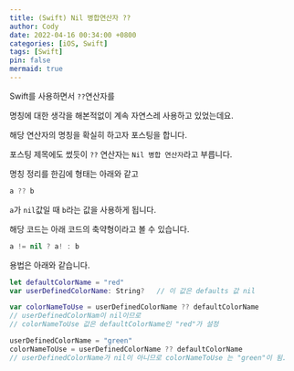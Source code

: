 ```yaml
---
title: (Swift) Nil 병합연산자 ??
author: Cody
date: 2022-04-16 00:34:00 +0800
categories: [iOS, Swift]
tags: [Swift]
pin: false
mermaid: true
---
```


Swift를 사용하면서 `??`연산자를

명칭에 대한 생각을 해본적없이 계속 자연스레 사용하고 있었는데요.

해당 연산자의 명칭을 확실히 하고자 포스팅을 합니다.

포스팅 제목에도 썼듯이 `??` 연산자는 `Nil 병합 연산자`라고 부릅니다.

명칭 정리를 한김에 형태는 아래와 같고

```swift
a ?? b
```

`a`가 `nil`값일 때 `b`라는 값을 사용하게 됩니다.

해당 코드는 아래 코드의 축약형이라고 볼 수 있습니다.

```swift
a != nil ? a! : b
```

용법은 아래와 같습니다.

```swift
let defaultColorName = "red"
var userDefinedColorName: String?   // 이 값은 defaults 값 nil

var colorNameToUse = userDefinedColorName ?? defaultColorName
// userDefinedColorNam이 nil이므로
// colorNameToUse 값은 defaultColorName인 "red"가 설정

userDefinedColorName = "green"
colorNameToUse = userDefinedColorName ?? defaultColorName
// userDefinedColorName가 nil이 아니므로 colorNameToUse 는 "green"이 됨.
```